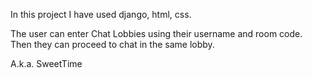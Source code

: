In this project I have used django, html, css.

The user can enter Chat Lobbies using their username and room code.
Then they can proceed to chat in the same lobby.


A.k.a. SweetTime

